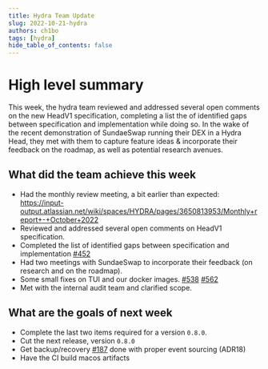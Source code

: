 ```yaml
---
title: Hydra Team Update
slug: 2022-10-21-hydra
authors: ch1bo
tags: [hydra]
hide_table_of_contents: false
---
```


# High level summary

This week, the hydra team reviewed and addressed several open comments on the
new HeadV1 specification, completing a list the of identified gaps between
specification and implementation while doing so. In the wake of the recent
demonstration of SundaeSwap running their DEX in a Hydra Head, they met with
them to capture feature ideas & incorporate their feedback on the roadmap, as
well as potential research avenues.

## What did the team achieve this week

- Had the monthly review meeting, a bit earlier than expected: <https://input-output.atlassian.net/wiki/spaces/HYDRA/pages/3650813953/Monthly+report+-+October+2022>
- Reviewed and addressed several open comments on HeadV1 specification.
- Completed the list of identified gaps between specification and implementation [#452](https://github.com/input-output-hk/hydra-poc/issues/452)
- Had two meetings with SundaeSwap to incorporate their feedback (on research and on the roadmap).
- Some small fixes on TUI and our docker images. [#538](https://github.com/input-output-hk/hydra-poc/issues/538) [#562](https://github.com/input-output-hk/hydra-poc/pull/562)
- Met with the internal audit team and clarified scope.

## What are the goals of next week

- Complete the last two items required for a version `0.8.0`.
- Cut the next release, version `0.8.0`
- Get backup/recovery [#187](https://github.com/input-output-hk/hydra-poc/issues/187) done with proper event sourcing (ADR18)
- Have the CI build macos artifacts
